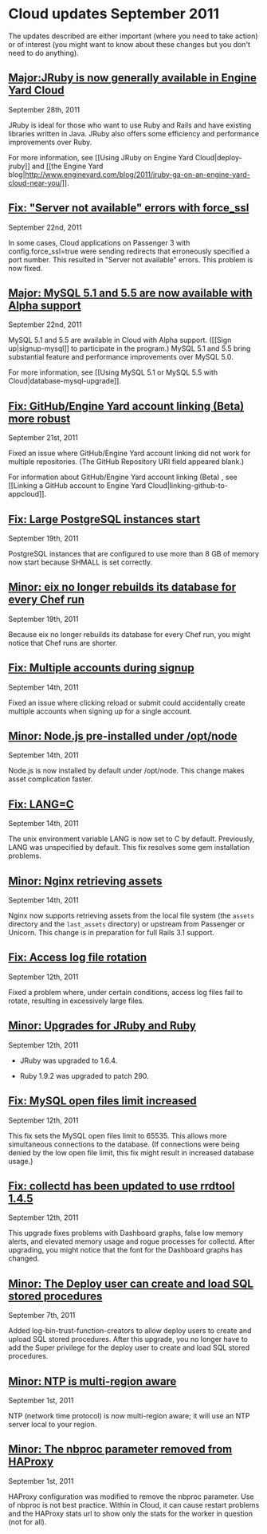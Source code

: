 # Cloud updates September 2011

The updates described are either important (where you need to take action) or of interest (you might want to know about these changes but you don't need to do anything). 

<a href=#update17><h2 id="update17">Major:JRuby is now generally available in Engine Yard Cloud</h2></a>

September 28th, 2011

JRuby is ideal for those who want to use Ruby and Rails and have existing libraries written in Java. JRuby also offers some efficiency and performance improvements over Ruby.

For more information, see [[Using JRuby on Engine Yard Cloud|deploy-jruby]] and [[the Engine Yard blog|http://www.engineyard.com/blog/2011/jruby-ga-on-an-engine-yard-cloud-near-you/]].

<a href=#update16><h2 id="update16">Fix: "Server not available" errors with force_ssl</h2></a>

September 22nd, 2011

In some cases, Cloud applications on Passenger 3 with config.force_ssl=true were sending redirects that erroneously specified a port number. This resulted in "Server not available" errors. This problem is now fixed.

<a href=#update15><h2 id="update15">**Major:** MySQL 5.1 and 5.5 are now available with Alpha support</h2></a>

September 22nd, 2011

MySQL 5.1 and 5.5 are available in Cloud with Alpha support. ([[Sign up|signup-mysql]] to participate in the program.)
MySQL 5.1 and 5.5 bring substantial feature and performance improvements over MySQL 5.0.

For more information, see [[Using MySQL 5.1 or MySQL 5.5 with Cloud|database-mysql-upgrade]].

<a href=#update14><h2 id="update14">Fix: GitHub/Engine Yard account linking (Beta) more robust</h2></a>

September 21st, 2011

Fixed an issue where GitHub/Engine Yard account linking did not work for multiple repositories. (The GitHub Repository URI field appeared blank.) 

For information about GitHub/Engine Yard account linking (Beta) , see [[Linking a GitHub account to Engine Yard Cloud|linking-github-to-appcloud]].

<a href=#update13><h2 id="update13">Fix: Large PostgreSQL instances start</h2></a>

September 19th, 2011

PostgreSQL instances that are configured to use more than 8 GB of memory now start because SHMALL is set correctly.

<a href=#update12><h2 id="update12">Minor: eix no longer rebuilds its database for every Chef run </h2></a>

September 19th, 2011

Because eix no longer rebuilds its database for every Chef run, you might notice that Chef runs are shorter.

<a href=#update11><h2 id="update11">Fix: Multiple accounts during signup</h2></a>

September 14th, 2011

Fixed an issue where clicking reload or submit could accidentally create multiple accounts when signing up for a single account.

<a href=#update10><h2 id="update10">Minor: Node.js pre-installed under /opt/node</h2></a>

September 14th, 2011

Node.js is now installed by default under /opt/node. This change makes asset complication faster.

<a href=#update9><h2 id="update9">Fix: LANG=C</h2></a>

September 14th, 2011

The unix environment variable LANG is now set to C by default. Previously, LANG was unspecified by default. This fix resolves some gem installation problems.

<a href=#update8><h2 id="update8">Minor: Nginx retrieving assets</h2></a>

September 14th, 2011

Nginx now supports retrieving assets from the local file system (the `assets` directory and the `last_assets` directory) or upstream from Passenger or Unicorn. This change is in preparation for full Rails 3.1 support.

<a href=#update7><h2 id="update7">Fix: Access log file rotation</h2></a>

September 12th, 2011

Fixed a problem where, under certain conditions, access log files fail to rotate, resulting in excessively large files.

<a href=#update6><h2 id="update6"> Minor: Upgrades for JRuby and Ruby  </h2></a>

September 12th, 2011

* JRuby was upgraded to 1.6.4.

* Ruby 1.9.2 was upgraded to patch 290.

<a href=#update5><h2 id="update5">Fix: MySQL open files limit increased </h2></a>

September 12th, 2011

This fix sets the MySQL open files limit to 65535. This allows more simultaneous connections to the database. (If connections were being denied by the low open file limit, this fix might result in increased database usage.)

<a href=#update4><h2 id="update4"> Fix: collectd has been updated to use rrdtool 1.4.5</h2></a>

September 12th, 2011

This upgrade fixes problems with Dashboard graphs, false low memory alerts, and elevated memory usage and rogue processes for collectd. After upgrading, you might notice that the font for the Dashboard graphs has changed.


<a href=#update3><h2 id="update3"> Minor: The Deploy user can create and load SQL stored procedures</h2></a>

September 7th, 2011

Added log-bin-trust-function-creators to allow deploy users to create and upload SQL stored procedures. After this upgrade, you no longer have to add the Super privilege for the deploy user to create and load SQL stored procedures.
    

<a href=#update2><h2 id="update2"> Minor: NTP is multi-region aware</h2></a>

September 1st, 2011

NTP (network time protocol) is now multi-region aware; it will use an NTP server local to your region.  


<a href=#update1><h2 id="update1"> Minor: The nbproc parameter removed from HAProxy </h2></a>

September 1st, 2011

HAProxy configuration was modified to remove the nbproc parameter. Use of nbproc is not best practice. Within in Cloud, it can cause restart problems and the HAProxy stats url to show only the stats for the worker in question (not for all). 




[1]: #update1        "update1"
[2]: #update2        "update2"
[3]: #update3        "update3"
[4]: #update4        "update4"
[5]: #update5        "update5"
[6]: #update6        "update6"
[7]: #update7        "update7"
[8]: #update8        "update8"
[9]: #update9        "update9"
[10]: #update10        "update10"
[11]: #update11        "update11"
[12]: #update12        "update12"
[13]: #update13        "update13"
[14]: #update14        "update14"
[15]: #update15        "update15"
[16]: #update16        "update16"
[17]: #update17        "update17"